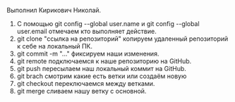 Выполнил Кирикович Николай.
1. С помощью git config --global user.name и  git config --global user.email отмечаем кто выполняет действие.
2. git clone "ссылка на репозиторий" копируем удаленный репозиторий к себе на локальный ПК.
3. git commit -m "..." фиксируем наши изменения.
4. git remote  подключаемся к наше репозиторию на GitHub.
5. git push пересылаем наш локальный коммит на GitHub.
6. git brach смотрим какие есть ветки или создаём новую
7. git checkout переключаемся между ветками.
8. git merge сливаем нашу ветку с основной.
